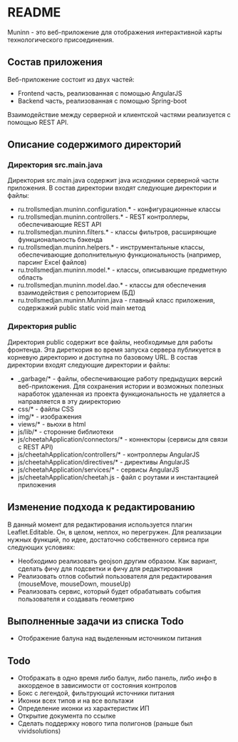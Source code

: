 # README #

Muninn - это веб-приложение для отображения интерактивной карты технологического присоединения.

## Состав приложения ##

Веб-приложение состоит из двух частей:
* Frontend часть, реализованная с помощью AngularJS
* Backend часть, реализованная с помощью Spring-boot

Взаимодействие между серверной и клиентской частями реализуется с помощью REST API.

## Описание содержимого директорий ##

### Директория src.main.java ###

Директория src.main.java содержит java исходники серверной части приложения. В состав директории входят следующие директории и файлы:
* ru.trollsmedjan.muninn.configuration.* - конфигурационные классы
* ru.trollsmedjan.muninn.controllers.* - REST контроллеры, обеспечивающие REST API
* ru.trollsmedjan.muninn.filters.* - классы фильтров, расширяющие функциональность бэкенда
* ru.trollsmedjan.muninn.helpers.* - инструментальные классы, обеспечивающие дополнительную функциональность (например, парсинг Excel файлов)
* ru.trollsmedjan.muninn.model.* - классы, описывающие предметную область
* ru.trollsmedjan.muninn.model.dao.* - классы для обеспечения взаимодействия с репозиторием (БД)
* ru.trollsmedjan.muninn.Muninn.java - главный класс приложения, содержажий public static void main метод

### Директория public ###

Директория public содержит все файлы, необходимые для работы фронтенда. Эта диреткория во время запуска сервера публикуется в корневую директорию и доступна по базовому URL. В состав директории входят следующие директории и файлы:
* _garbage/* - файлы, обеспечивающие работу предыдущих версий веб-приложения. Для сохранения истории и возможных полезных наработок удаленная из проекта функциональность не удаляется а направляется в эту дииректорию
* css/* - файлы CSS
* img/* - изображения
* views/* - вьюхи в html
* js/lib/* - сторонние библиотеки
* js/cheetahApplication/connectors/* - коннекторы (сервисы для связи с REST API)
* js/cheetahApplication/controllers/* - контроллеры AngularJS
* js/cheetahApplication/directives/* - директивы AngularJS
* js/cheetahApplication/services/* - сервисы AngularJS
* js/cheetahApplication/cheetah.js - файл с роутами и инстантацией приложения

## Изменение подхода к редактированию ##
В данный момент для редактирования используется плагин Leaflet.Editable. Он, в целом, неплох, но перегружен. Для реализации нужных функций, по идее, достаточно собственного сервиса при следующих условиях:
* Необходимо реализовать geojson другим образом. Как вариант, сделать фичу для подсветки и фичу для редактирования
* Реализовать отлов событий пользователя для редактирования (mouseMove, mouseDown, mouseUp)
* Реализовать сервис, который будет обрабатывать события пользователя и создавать геометрию

## Выполненные задачи из списка Todo ##
* Отображение балуна над выделенным источником питания

## Todo ##

* Отображать в одно время либо балун, либо панель, либо инфо в аккорденое в зависимости от состояния контролов
* Бокс с легендой, фильтрующий источники питания
* Иконки всех типов и на все вольтажи
* Определение иконки из характеристик ИП
* Открытие документа по ссылке
* Сделать поддержку нового типа полигонов (раньше был vividsolutions)